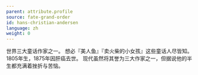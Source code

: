 ```yaml
---
parent: attribute.profile
source: fate-grand-order
id: hans-christian-andersen
language: zh
weight: 0
---
```


世界三大童话作家之一。
想必『美人鱼』『卖火柴的小女孩』这些童话人尽皆知。
1805年生，1875年因肝癌去世。
现代虽然将其誉为三大作家之一，但据说他的半生都充满着挫折与苦恼。
